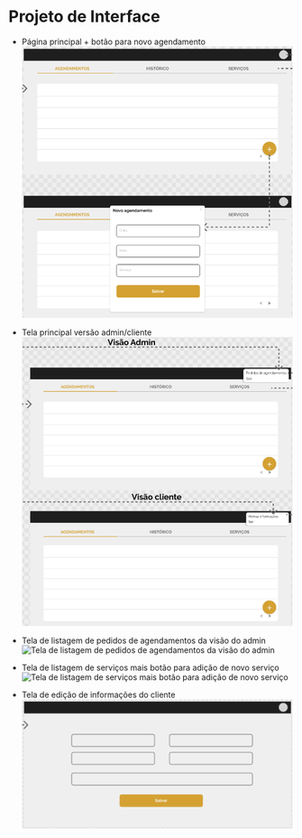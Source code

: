# Projeto de Interface

- Página principal + botão para novo agendamento
  ![Página principal + botão para novo agendamento](img/tela-principal-novo-agendamento.png)

- Tela principal versão admin/cliente
  ![Tela principal versão admin/cliente](img/tela-principal-admin-cliente.png)

- Tela de listagem de pedidos de agendamentos da visão do admin
  ![Tela de listagem de pedidos de agendamentos da visão do admin](img/tela-listagem-pedidos-de-agendamentos.png)

- Tela de listagem de serviços mais botão para adição de novo serviço
  ![Tela de listagem de serviços mais botão para adição de novo serviço](img/tela-listagem-sericos-mais-novo-servico.png)

- Tela de edição de informações do cliente
  ![Tela de edição de informações do cliente](img/tela-edicao-informacoes-do-cliente.png)
